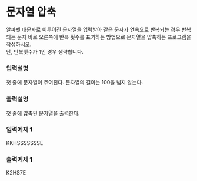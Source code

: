 # 문자열 압축

알파벳 대문자로 이루어진 문자열을 입력받아 같은 문자가 연속으로 반복되는 경우 반복되는 문자 바로 오른쪽에 반복 횟수를 표기하는 방법으로 문자열을 압축하는 프로그램을 작성하시오.<br>
단, 반복횟수가 1인 경우 생략합니다.

### 입력설명

첫 줄에 문자열이 주어진다. 문자열의 길이는 100을 넘지 않는다.

### 출력설명

첫 줄에 압축된 문자열을 출력한다.

### 입력예제 1

KKHSSSSSSSE

### 출력예제 1

K2HS7E
